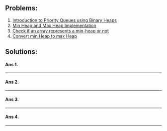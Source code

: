 ## Problems:
	
1. [Introduction to Priority Queues using Binary Heaps](#ans-1)
2. [Min Heap and Max Heap Implementation](#ans-2)
3. [Check if an array represents a min-heap or not](#ans-3)
4. [Convert min Heap to max Heap](#ans-4)

## Solutions:

#### Ans 1. 
________________________________
#### Ans 2. 
________________________________
#### Ans 3. 
________________________________
#### Ans 4. 
________________________________

